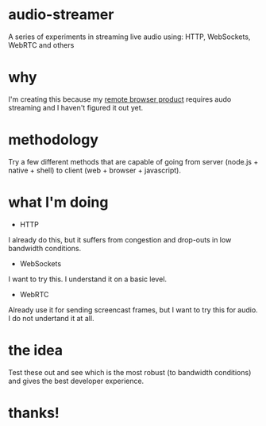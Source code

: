# audio-streamer

A series of experiments in streaming live audio using: HTTP, WebSockets, WebRTC and others

# why

I'm creating this because my [remote browser product](https://github.com/crisdosyago/BrowserBox) requires audo streaming and I haven't figured it out yet. 

# methodology

Try a few different methods that are capable of going from server (node.js + native + shell) to client (web + browser + javascript).

# what I'm doing

- HTTP

I already do this, but it suffers from congestion and drop-outs in low bandwidth conditions.

- WebSockets

I want to try this. I understand it on a basic level.

- WebRTC

Already use it for sending screencast frames, but I want to try this for audio. I do not undertand it at all. 

# the idea

Test these out and see which is the most robust (to bandwidth conditions) and gives the best developer experience.

# thanks!


